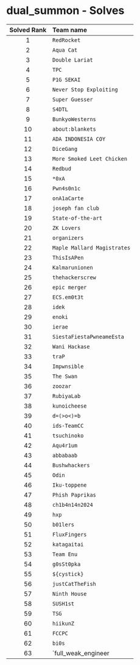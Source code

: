 # dual_summon - Solves
| Solved Rank | Team name |
|:-----------:|:----------|
| 1 | `RedRocket` |
| 2 | `Aqua Cat` |
| 3 | `Double Lariat` |
| 4 | `TPC` |
| 5 | `P1G SEKAI` |
| 6 | `Never Stop Exploiting` |
| 7 | `Super Guesser` |
| 8 | `S4DTL` |
| 9 | `BunkyoWesterns` |
| 10 | `about:blankets` |
| 11 | `ADA INDONESIA COY` |
| 12 | `DiceGang` |
| 13 | `More Smoked Leet Chicken` |
| 14 | `Redbud` |
| 15 | `*0xA` |
| 16 | `Pwn4s0n1c` |
| 17 | `onA1aCarte` |
| 18 | `joseph fan club` |
| 19 | `State-of-the-art` |
| 20 | `ZK Lovers` |
| 21 | `organizers` |
| 22 | `Maple Mallard Magistrates` |
| 23 | `ThisIsAPen` |
| 24 | `Kalmarunionen` |
| 25 | `thehackerscrew` |
| 26 | `epic merger` |
| 27 | `ECS.em0t3t` |
| 28 | `idek` |
| 29 | `enoki` |
| 30 | `ierae` |
| 31 | `SiestaFiestaPwneameEsta` |
| 32 | `Wani Hackase` |
| 33 | `traP` |
| 34 | `Impwnsible` |
| 35 | `The Swan` |
| 36 | `zoozar` |
| 37 | `RubiyaLab` |
| 38 | `kunoicheese` |
| 39 | `d=(>o<)=b` |
| 40 | `ids-TeamCC` |
| 41 | `tsuchinoko` |
| 42 | `Aqu4r1um` |
| 43 | `abbabaab` |
| 44 | `Bushwhackers` |
| 45 | `Odin` |
| 46 | `Iku-toppene` |
| 47 | `Phish Paprikas` |
| 48 | `ch1b4n14n2024` |
| 49 | `hxp` |
| 50 | `b01lers` |
| 51 | `FluxFingers` |
| 52 | `katagaitai` |
| 53 | `Team Enu` |
| 54 | `g0sSt0pka` |
| 55 | `${cystick}` |
| 56 | `justCatTheFish` |
| 57 | `Ninth House` |
| 58 | `SUSH1st` |
| 59 | `TSG` |
| 60 | `hiikunZ` |
| 61 | `FCCPC` |
| 62 | `bi0s` |
| 63 | `full_weak_engineer | Please subscribe! -> https://asusn.online` |